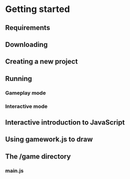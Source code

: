 Getting started
===============

Requirements
------------

Downloading
-----------

Creating a new project
----------------------

Running
-------
### Gameplay mode
### Interactive mode


Interactive introduction to JavaScript
--------------------------------------


Using gamework.js to draw
-------------------------


The /game directory
-------------------
### main.js